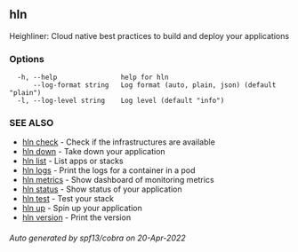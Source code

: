 ## hln

Heighliner: Cloud native best practices to build and deploy your applications

### Options

```
  -h, --help                help for hln
      --log-format string   Log format (auto, plain, json) (default "plain")
  -l, --log-level string    Log level (default "info")
```

### SEE ALSO

* [hln check](hln_check.md)	 - Check if the infrastructures are available
* [hln down](hln_down.md)	 - Take down your application
* [hln list](hln_list.md)	 - List apps or stacks
* [hln logs](hln_logs.md)	 - Print the logs for a container in a pod
* [hln metrics](hln_metrics.md)	 - Show dashboard of monitoring metrics
* [hln status](hln_status.md)	 - Show status of your application
* [hln test](hln_test.md)	 - Test your stack
* [hln up](hln_up.md)	 - Spin up your application
* [hln version](hln_version.md)	 - Print the version

###### Auto generated by spf13/cobra on 20-Apr-2022
